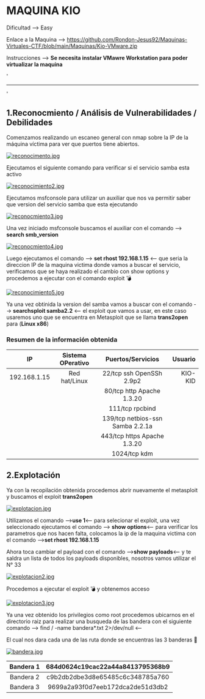 # MAQUINA KIO

Dificultad --> Easy

Enlace a la Maquina --> https://github.com/Rondon-Jesus92/Maquinas-Virtuales-CTF/blob/main/Maquinas/Kio-VMware.zip

Instrucciones --> **Se necesita instalar VMawre Workstation para poder virtualizar la maquina**

'


--------------------------------------------------------------------------------------------------------------------------------------------------------------------

'

## 1.Reconocmiento / Análisis de Vulnerabilidades / Debilidades

Comenzamos realizando un escaneo general con nmap sobre la IP de la máquina víctima para ver que puertos tiene abiertos.

[![reconocimento.jpg](https://i.postimg.cc/jSDk2G1h/reconocimento.jpg)](https://postimg.cc/qNdGZZ4t)

Ejecutamos el siguiente comando para verificar si el servicio samba esta activo

[![reconocimiento2.jpg](https://i.postimg.cc/jjPTwW1v/reconocimiento2.jpg)](https://postimg.cc/DWvHRznb)

Ejecutamos msfconsole para utilizar un auxiliar que nos va permitir saber que version del servicio samba que esta ejecutando

[![reconocmiento3.jpg](https://i.postimg.cc/0jV4rZtS/reconocmiento3.jpg)](https://postimg.cc/30D1cjQr)

Una vez iniciado msfconsole buscamos el auxiliar con el comando --> **search smb_version**

[![reconocmiento4.jpg](https://i.postimg.cc/gkwsvYjQ/reconocmiento4.jpg)](https://postimg.cc/ppHKvMDJ)

Luego ejecutamos el comando --> **set rhost 192.168.1.15** <-- que seria la direccion IP de la maquina victima donde vamos a buscar el servicio, verificamos que se haya realizado el cambio con show options y procedemos a ejecutar con el comando exploit 💣 

[![reconocimiento5.jpg](https://i.postimg.cc/8CGbQM4g/reconocimiento5.jpg)](https://postimg.cc/YvXFQ4Td)

Ya una vez obtinida la version del samba vamos a buscar con el comando --> **searchsploit samba2.2** <-- el exploit que vamos a usar, en este caso usaremos uno que se encuentra en Metasploit que se llama  **trans2open**  para (**Linux x86**) 

### Resumen de la información obtenida

|IP             | Sistema OPerativo | Puertos/Servicios                | Usuario       |
|:------------: |:-----------------:| :-------------------------------:| -------------:| 
| 192.168.1.15  | Red hat/Linux     | 22/tcp ssh OpenSSh 2.9p2         |  KIO-KID      | 
|               |                   | 80/tcp http Apache 1.3.20        |               | 
|               |                   | 111/tcp rpcbind                  |               | 
|               |                   | 139/tcp netbios-ssn Samba 2.2.1a |               |  
|               |                   | 443/tcp https Apache 1.3.20      |               |
|               |                   | 1024/tcp kdm                     |               |


## 2.Explotación

Ya con la recopilación obtenida procedemos abrir nuevamente el metasploit y buscamos el exploit  **trans2open** 

[![explotacion.jpg](https://i.postimg.cc/y6fBDT3n/explotacion.jpg)](https://postimg.cc/Rqn28KRn)

Utilizamos el comando -->**use 1**<-- para selecionar el exploit, una vez seleccionado ejecutamos el comando --> **show options**<-- para verificar los parametros que nos hacen falta, colocamos la ip de la maquina victima con el comando -->**set rhost 192.168.1.15**

Ahora toca cambiar el payload con el comando -->**show payloads**<-- y te saldra un lista de todos los payloads disponibles, nosotros vamos utilizar el N° 33

[![explotacion2.jpg](https://i.postimg.cc/q7k4tDwb/explotacion2.jpg)](https://postimg.cc/YvyJZ3JY)

Procedemos a ejecutar el exploit 💣 y obtenemos acceso 

[![explotacion3.jpg](https://i.postimg.cc/RhSZpr0H/explotacion3.jpg)](https://postimg.cc/N9ntLzms)

Ya una vez obtenido los privilegios como root procedemos ubicarnos en el directorio raiz para realizar una busqueda de las bandera con el siguiente comando --> find / -name bandera*.txt 2>/dev/null <--

El cual nos dara cada una de las ruta donde se encuentras las 3 banderas 🚩

[![bandera.jpg](https://i.postimg.cc/L4cyPHn5/bandera.jpg)](https://postimg.cc/LhVBKFkF)


|Bandera 1 | 684d0624c19cac22a44a8413795368b9 |
|:--------:|:--------------------------------:|
|Bandera 2 | c9b2db2dbe3d8e65485c6c348785a760 |
|Bandera 3 | 9699a2a93f0d7eeb172dca2de51d3db2 | 


